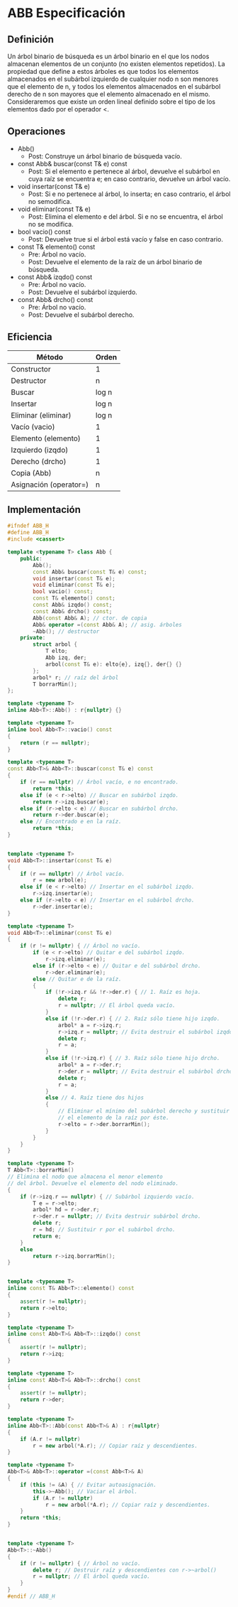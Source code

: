 # ABB Especificación

## Definición

Un árbol binario de búsqueda es un árbol binario en el que los nodos almacenan elementos de un conjunto (no existen elementos repetidos). La propiedad que define a estos árboles es que todos los elementos almacenados en el subárbol izquierdo de cualquier nodo n son menores que el elemento de n, y todos los elementos almacenados en el subárbol derecho de n son mayores que el elemento almacenado en el mismo.
Consideraremos que existe un orden lineal definido sobre el tipo de los elementos dado por el operador <.

## Operaciones

- Abb()
  - Post: Construye un árbol binario de búsqueda vacío.
- const Abb& buscar(const T& e) const
  - Post: Si el elemento e pertenece al árbol, devuelve el subárbol en cuya raíz se encuentra e; en caso contrario, devuelve un árbol vacío.  
- void insertar(const T& e)
  - Post: Si e no pertenece al árbol, lo inserta; en caso contrario,   el árbol no semodifica.
- void eliminar(const T& e)
  - Post: Elimina el elemento e del árbol. Si e no se encuentra, el árbol no se modifica.
- bool vacio() const
  - Post: Devuelve true si el árbol está vacío y false en caso contrario.
- const T& elemento() const
  - Pre: Árbol no vacío.
  - Post: Devuelve el elemento de la raíz de un árbol binario de búsqueda.
- const Abb& izqdo() const
  - Pre: Árbol no vacío.  
  - Post: Devuelve el subárbol izquierdo.
- const Abb& drcho() const
  - Pre: Árbol no vacío.  
  - Post: Devuelve el subárbol derecho.  

## Eficiencia

| Método                | Orden          |
|-----------------------|----------------|
| Constructor           | 1              |
| Destructor            | n              |
| Buscar                | log n          |
| Insertar              | log n          |
| Eliminar (eliminar)   | log n          |
| Vacío (vacio)         | 1              |
| Elemento (elemento)   | 1              |
| Izquierdo (izqdo)     | 1              |
| Derecho (drcho)       | 1              |
| Copia (Abb)           | n              |
| Asignación (operator=)| n              |

## Implementación

```cpp
#ifndef ABB_H
#define ABB_H
#include <cassert>

template <typename T> class Abb {
    public:
        Abb();
        const Abb& buscar(const T& e) const;
        void insertar(const T& e);
        void eliminar(const T& e);
        bool vacio() const;
        const T& elemento() const;
        const Abb& izqdo() const;
        const Abb& drcho() const;
        Abb(const Abb& A); // ctor. de copia
        Abb& operator =(const Abb& A); // asig. árboles
        ~Abb(); // destructor
    private:
        struct arbol {
            T elto;
            Abb izq, der;
            arbol(const T& e): elto{e}, izq{}, der{} {}
        };
        arbol* r; // raíz del árbol
        T borrarMin();
};

template <typename T>
inline Abb<T>::Abb() : r{nullptr} {}

template <typename T>
inline bool Abb<T>::vacio() const
{
    return (r == nullptr);
}

template <typename T>
const Abb<T>& Abb<T>::buscar(const T& e) const
{
    if (r == nullptr) // Árbol vacío, e no encontrado.
        return *this;
    else if (e < r->elto) // Buscar en subárbol izqdo.
        return r->izq.buscar(e);
    else if (r->elto < e) // Buscar en subárbol drcho.
        return r->der.buscar(e);
    else // Encontrado e en la raíz.
        return *this;
}


template <typename T>
void Abb<T>::insertar(const T& e)
{
    if (r == nullptr) // Árbol vacío.
        r = new arbol(e);
    else if (e < r->elto) // Insertar en el subárbol izqdo.
        r->izq.insertar(e);
    else if (r->elto < e) // Insertar en el subárbol drcho.
        r->der.insertar(e);
}

template <typename T>
void Abb<T>::eliminar(const T& e)
{
    if (r != nullptr) { // Árbol no vacío.
        if (e < r->elto) // Quitar e del subárbol izqdo.
            r->izq.eliminar(e);
        else if (r->elto < e) // Quitar e del subárbol drcho.
            r->der.eliminar(e);
        else // Quitar e de la raíz.
        {
            if (!r->izq.r && !r->der.r) { // 1. Raíz es hoja.
                delete r;
                r = nullptr; // El árbol queda vacío.
            }
            else if (!r->der.r) { // 2. Raíz sólo tiene hijo izqdo.
                arbol* a = r->izq.r;
                r->izq.r = nullptr; // Evita destruir el subárbol izqdo.
                delete r;
                r = a;
            }
            else if (!r->izq.r) { // 3. Raíz sólo tiene hijo drcho.
                arbol* a = r->der.r;
                r->der.r = nullptr; // Evita destruir el subárbol drcho.
                delete r;
                r = a;
            }
            else // 4. Raíz tiene dos hijos
            {
                // Eliminar el mínimo del subárbol derecho y sustituir
                // el elemento de la raíz por éste.
                r->elto = r->der.borrarMin();
            }
        }
    }
}

template <typename T>
T Abb<T>::borrarMin()
// Elimina el nodo que almacena el menor elemento
// del árbol. Devuelve el elemento del nodo eliminado.
{
    if (r->izq.r == nullptr) { // Subárbol izquierdo vacío.
        T e = r->elto;
        arbol* hd = r->der.r;
        r->der.r = nullptr; // Evita destruir subárbol drcho.
        delete r;
        r = hd; // Sustituir r por el subárbol drcho.
        return e;
    }
    else
        return r->izq.borrarMin();
}


template <typename T>
inline const T& Abb<T>::elemento() const
{
    assert(r != nullptr);
    return r->elto;
}

template <typename T>
inline const Abb<T>& Abb<T>::izqdo() const
{
    assert(r != nullptr);
    return r->izq;
}

template <typename T>
inline const Abb<T>& Abb<T>::drcho() const
{
    assert(r != nullptr);
    return r->der;
}

template <typename T>
inline Abb<T>::Abb(const Abb<T>& A) : r{nullptr}
{
    if (A.r != nullptr)
        r = new arbol(*A.r); // Copiar raíz y descendientes.
}

template <typename T>
Abb<T>& Abb<T>::operator =(const Abb<T>& A)
{
    if (this != &A) { // Evitar autoasignación.
        this->~Abb(); // Vaciar el árbol.
        if (A.r != nullptr)
            r = new arbol(*A.r); // Copiar raíz y descendientes.
    }
    return *this;
}


template <typename T>
Abb<T>::~Abb()
{
    if (r != nullptr) { // Árbol no vacío.
        delete r; // Destruir raíz y descendientes con r->~arbol()
        r = nullptr; // El árbol queda vacío.
    }
}
#endif // ABB_H
```
